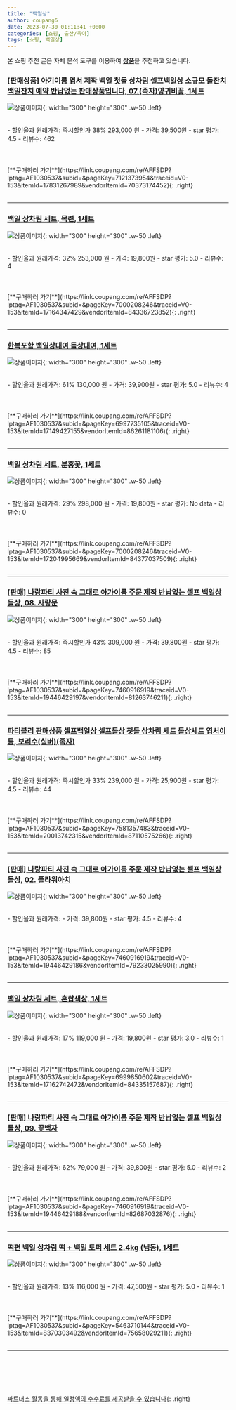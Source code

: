 ```yaml
---
title: "백일상"
author: coupang6
date: 2023-07-30 01:11:41 +0800
categories: [쇼핑, 출산/육아]
tags: [쇼핑, 백일상]
---
```


본 쇼핑 추천 글은 자체 분석 도구를 이용하여 [**상품**](https://link.coupang.com/a/bao1ui)을 추천하고 있습니다.

### [[판매상품] 아기이름 엽서 제작 백일 첫돌 상차림 셀프백일상 소규모 돌잔치 백일잔치 예약 반납없는 판매상품입니다, 07.(족자)양귀비꽃, 1세트](https://link.coupang.com/re/AFFSDP?lptag=AF1030537&subid=&pageKey=7121373954&traceid=V0-153&itemId=17831267989&vendorItemId=70373174452)

![상품이미지](https://thumbnail9.coupangcdn.com/thumbnails/remote/230x230ex/image/vendor_inventory/7494/7628713787238430a8a1aad20b6971e323bd8d83229eacf27cd376f64b7b.jpg){: width="300" height="300" .w-50 .left}


<br>
- 할인율과 원래가격: 즉시할인가 38%  293,000   원
- 가격: 39,500원
- star 평가: 4.5
- 리뷰수: 462
<br>
<br>
<br>
<br>
[**구매하러 가기**](https://link.coupang.com/re/AFFSDP?lptag=AF1030537&subid=&pageKey=7121373954&traceid=V0-153&itemId=17831267989&vendorItemId=70373174452){: .right}
<br>
<br>

---

### [백일 상차림 세트, 목련, 1세트](https://link.coupang.com/re/AFFSDP?lptag=AF1030537&subid=&pageKey=7000208246&traceid=V0-153&itemId=17164347429&vendorItemId=84336723852)

![상품이미지](https://thumbnail9.coupangcdn.com/thumbnails/remote/230x230ex/image/rs_quotation_api/aobozuod/62212e49b0ae452a8921a38b7e911788.jpg){: width="300" height="300" .w-50 .left}


<br>
- 할인율과 원래가격: 32%  253,000   원
- 가격: 19,800원
- star 평가: 5.0
- 리뷰수: 4
<br>
<br>
<br>
<br>
[**구매하러 가기**](https://link.coupang.com/re/AFFSDP?lptag=AF1030537&subid=&pageKey=7000208246&traceid=V0-153&itemId=17164347429&vendorItemId=84336723852){: .right}
<br>
<br>

---

### [한복포함 백일상대여 돌상대여, 1세트](https://link.coupang.com/re/AFFSDP?lptag=AF1030537&subid=&pageKey=6997735105&traceid=V0-153&itemId=17149427155&vendorItemId=86261181106)

![상품이미지](https://thumbnail10.coupangcdn.com/thumbnails/remote/230x230ex/image/vendor_inventory/2ecb/b3c524db645931d31a5f5a04b2da5d54e918ddd3a2c61962c3fde8c1c23b.jpg){: width="300" height="300" .w-50 .left}


<br>
- 할인율과 원래가격: 61%  130,000   원
- 가격: 39,900원
- star 평가: 5.0
- 리뷰수: 4
<br>
<br>
<br>
<br>
[**구매하러 가기**](https://link.coupang.com/re/AFFSDP?lptag=AF1030537&subid=&pageKey=6997735105&traceid=V0-153&itemId=17149427155&vendorItemId=86261181106){: .right}
<br>
<br>

---

### [백일 상차림 세트, 분홍꽃, 1세트](https://link.coupang.com/re/AFFSDP?lptag=AF1030537&subid=&pageKey=7000208246&traceid=V0-153&itemId=17204995669&vendorItemId=84377037509)

![상품이미지](https://thumbnail6.coupangcdn.com/thumbnails/remote/230x230ex/image/rs_quotation_api/lndawt35/ed1c1511d3e84fe39a43f3a83a8ea347.jpg){: width="300" height="300" .w-50 .left}


<br>
- 할인율과 원래가격: 29%  298,000   원
- 가격: 19,800원
- star 평가: No data
- 리뷰수: 0
<br>
<br>
<br>
<br>
[**구매하러 가기**](https://link.coupang.com/re/AFFSDP?lptag=AF1030537&subid=&pageKey=7000208246&traceid=V0-153&itemId=17204995669&vendorItemId=84377037509){: .right}
<br>
<br>

---

### [[판매] 나랑파티 사진 속 그대로 아가이름 주문 제작 반납없는 셀프 백일상 돌상, 08. 사랑문](https://link.coupang.com/re/AFFSDP?lptag=AF1030537&subid=&pageKey=7460916919&traceid=V0-153&itemId=19446429197&vendorItemId=81263746211)

![상품이미지](https://thumbnail10.coupangcdn.com/thumbnails/remote/230x230ex/image/vendor_inventory/304d/87df227a1da21266de6d970b6e8e0f34102ae5e9230f3432a1dda13b21f7.jpg){: width="300" height="300" .w-50 .left}


<br>
- 할인율과 원래가격: 즉시할인가 43%  309,000   원
- 가격: 39,800원
- star 평가: 4.5
- 리뷰수: 85
<br>
<br>
<br>
<br>
[**구매하러 가기**](https://link.coupang.com/re/AFFSDP?lptag=AF1030537&subid=&pageKey=7460916919&traceid=V0-153&itemId=19446429197&vendorItemId=81263746211){: .right}
<br>
<br>

---

### [파티블리 판매상품 셀프백일상 셀프돌상 첫돌 상차림 세트 돌상세트 엽서이름, 보리수(실버)(족자)](https://link.coupang.com/re/AFFSDP?lptag=AF1030537&subid=&pageKey=7581357483&traceid=V0-153&itemId=20013742315&vendorItemId=87110575266)

![상품이미지](https://thumbnail8.coupangcdn.com/thumbnails/remote/230x230ex/image/vendor_inventory/364f/c791b42a0e18d353fe7a31d1e0de3b1b6c1d25667e9b4bdc3d8558437773.jpg){: width="300" height="300" .w-50 .left}


<br>
- 할인율과 원래가격: 즉시할인가 33%  239,000   원
- 가격: 25,900원
- star 평가: 4.5
- 리뷰수: 44
<br>
<br>
<br>
<br>
[**구매하러 가기**](https://link.coupang.com/re/AFFSDP?lptag=AF1030537&subid=&pageKey=7581357483&traceid=V0-153&itemId=20013742315&vendorItemId=87110575266){: .right}
<br>
<br>

---

### [[판매] 나랑파티 사진 속 그대로 아가이름 주문 제작 반납없는 셀프 백일상 돌상, 02. 플라워아치](https://link.coupang.com/re/AFFSDP?lptag=AF1030537&subid=&pageKey=7460916919&traceid=V0-153&itemId=19446429186&vendorItemId=79233025990)

![상품이미지](https://thumbnail8.coupangcdn.com/thumbnails/remote/230x230ex/image/vendor_inventory/6b2a/91da4fcf781da95df9d1bb077533601305653b71c108688c8d9e6fc2a8cf.jpg){: width="300" height="300" .w-50 .left}


<br>
- 할인율과 원래가격: 
- 가격: 39,800원
- star 평가: 4.5
- 리뷰수: 4
<br>
<br>
<br>
<br>
[**구매하러 가기**](https://link.coupang.com/re/AFFSDP?lptag=AF1030537&subid=&pageKey=7460916919&traceid=V0-153&itemId=19446429186&vendorItemId=79233025990){: .right}
<br>
<br>

---

### [백일 상차림 세트, 혼합색상, 1세트](https://link.coupang.com/re/AFFSDP?lptag=AF1030537&subid=&pageKey=6999850602&traceid=V0-153&itemId=17162742472&vendorItemId=84335157687)

![상품이미지](https://thumbnail6.coupangcdn.com/thumbnails/remote/230x230ex/image/retail/images/203975747347193-45f25f30-9b45-4207-9406-e46d4c9608fb.jpg){: width="300" height="300" .w-50 .left}


<br>
- 할인율과 원래가격: 17%  119,000   원
- 가격: 19,800원
- star 평가: 3.0
- 리뷰수: 1
<br>
<br>
<br>
<br>
[**구매하러 가기**](https://link.coupang.com/re/AFFSDP?lptag=AF1030537&subid=&pageKey=6999850602&traceid=V0-153&itemId=17162742472&vendorItemId=84335157687){: .right}
<br>
<br>

---

### [[판매] 나랑파티 사진 속 그대로 아가이름 주문 제작 반납없는 셀프 백일상 돌상, 09. 꽃백자](https://link.coupang.com/re/AFFSDP?lptag=AF1030537&subid=&pageKey=7460916919&traceid=V0-153&itemId=19446429188&vendorItemId=82687032876)

![상품이미지](https://thumbnail8.coupangcdn.com/thumbnails/remote/230x230ex/image/vendor_inventory/b649/0467106407ecf390afdbfd13859a68489e6b34de8d4d36d504b95d6f3e87.jpg){: width="300" height="300" .w-50 .left}


<br>
- 할인율과 원래가격: 62%  79,000   원
- 가격: 39,800원
- star 평가: 5.0
- 리뷰수: 2
<br>
<br>
<br>
<br>
[**구매하러 가기**](https://link.coupang.com/re/AFFSDP?lptag=AF1030537&subid=&pageKey=7460916919&traceid=V0-153&itemId=19446429188&vendorItemId=82687032876){: .right}
<br>
<br>

---

### [떡편 백일 상차림 떡 + 백일 토퍼 세트 2.4kg (냉동), 1세트](https://link.coupang.com/re/AFFSDP?lptag=AF1030537&subid=&pageKey=5463710144&traceid=V0-153&itemId=8370303492&vendorItemId=75658029211)

![상품이미지](https://thumbnail9.coupangcdn.com/thumbnails/remote/230x230ex/image/retail/images/66995360249825-5977c445-a638-4602-b361-3ca79c29e8a2.jpg){: width="300" height="300" .w-50 .left}


<br>
- 할인율과 원래가격: 13%  116,000   원
- 가격: 47,500원
- star 평가: 5.0
- 리뷰수: 1
<br>
<br>
<br>
<br>
[**구매하러 가기**](https://link.coupang.com/re/AFFSDP?lptag=AF1030537&subid=&pageKey=5463710144&traceid=V0-153&itemId=8370303492&vendorItemId=75658029211){: .right}
<br>
<br>

---
<br><br><br><br><br> [파트너스 활동을 통해 일정액의 수수료를 제공받을 수 있습니다](https://link.coupang.com/a/bao1ui){: .right}